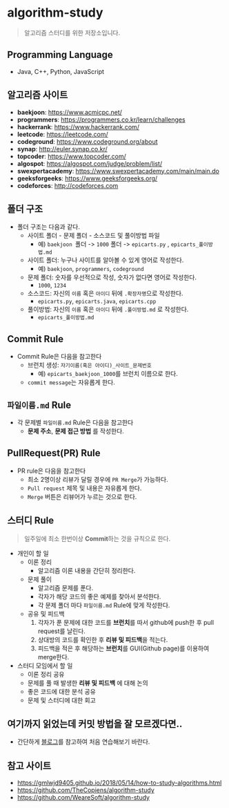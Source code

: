# algorithm-study
> 알고리즘 스터디를 위한 저장소입니다.

## Programming Language 
* Java, C++, Python, JavaScript

## 알고리즘 사이트
* **baekjoon**: https://www.acmicpc.net/
* **programmers**: https://programmers.co.kr/learn/challenges
* **hackerrank**: https://www.hackerrank.com/
* **leetcode**: https://leetcode.com/
* **codeground**: https://www.codeground.org/about
* **synap**: http://euler.synap.co.kr/
* **topcoder**: https://www.topcoder.com/
* **algospot**: https://algospot.com/judge/problem/list/
* **swexpertacademy**: https://www.swexpertacademy.com/main/main.do
* **geeksforgeeks**: https://www.geeksforgeeks.org/
* **codeforces**: http://codeforces.com

## 폴더 구조
* 폴더 구조는 다음과 같다. 
    * 사이트 폴더 - 문제 폴더 - 소스코드 및 풀이방법 파일
        * 예) ```baekjoon ```폴더 -> ```1000``` 폴더 -> ```epicarts.py``` , ```epicarts_풀이방법.md```
    * 사이트 폴더: 누구나 사이트를 알아볼 수 있게 영어로 작성한다.
        * 예) ```baekjoon```, ```programmers```, ```codeground```
    * 문제 폴더: 숫자를 우선적으로 작성, 숫자가 없다면 영어로 작성한다.
        * ```1000```, ```1234```
    * 소스코드: 자신의 ```이름``` 혹은 ```아이디``` 뒤에 ```.확장자명```으로 작성한다.
        * ```epicarts.py```, ```epicarts.java```, ```epicarts.cpp```
    * 풀이방법: 자신의 ```이름``` 혹은 ```아이디``` 뒤에 ```.풀이방법.md``` 로 작성한다.
        * ```epicarts_풀이방법.md```


## Commit Rule
* Commit Rule은 다음을 참고한다
    * 브런치 생성: ```자기이름(혹은 아이디)_사이트_문제번호```
        * 예) ```epicarts_baekjoon_1000```를 브런치 이름으로 한다.
    * ```commit message```는 자유롭게 한다.

## ```파일이름.md``` Rule
* 각 문제별 ```파일이름.md``` Rule은  다음을 참고한다
    * **문제 주소**, **문제 접근 방법** 를 작성한다.
    
## PullRequest(PR) Rule
* PR rule은 다음을 참고한다
    * 최소 2명이상 리뷰가 달릴 경우에 ```PR Merge```가 가능하다.
    * ```Pull request``` 제목 및 내용은 자유롭게 한다.
    * ```Merge``` 버튼은 리뷰어가 누르는 것으로 한다.

## 스터디 Rule
> 일주일에 최소 한번이상 **Commit**하는 것을 규칙으로 한다.
* 개인이 할 일
    * 이론 정리   
        * 알고리즘 이론 내용을 간단히 정리한다.
    * 문제 풀이
        * 알고리즘 문제를 푼다.
        * 각자가 해당 코드의 좋은 예제를 찾아서 분석한다.
        * 각 문제 폴더 마다 ```파일이름.md``` Rule에 맞게 작성한다.
    * 공유 및 피드백
        1. 각자가 푼 문제에 대한 코드를 **브런치**를 따서 github에 push한 후 pull request를 날린다.
        2. 상대방의 코드를 확인한 후 **리뷰 및 피드백**을 적는다.
        3. 피드백을 적은 후 해당하는 **브런치**를 GUI(Github page)를 이용하여 merge한다.
* 스터디 모임에서 할 일
    * 이론 정리 공유
    * 문제를 풀 때 발생한 **리뷰 및 피드백** 에 대해 논의
    * 좋은 코드에 대한 분석 공유
    * 문제 및 스터디에 대한 회고

## 여기까지 읽었는데 커밋 방법을 잘 모르겠다면..
* 간단하게 [블로그](https://epicarts.tistory.com/98)를 참고하여 처음 연습해보기 바란다.

## 참고 사이트
* https://gmlwjd9405.github.io/2018/05/14/how-to-study-algorithms.html
* https://github.com/TheCopiens/algorithm-study
* https://github.com/WeareSoft/algorithm-study
